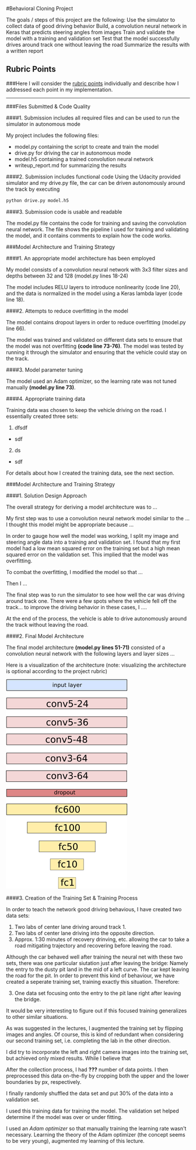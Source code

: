 #Behavioral Cloning Project

The goals / steps of this project are the following:
Use the simulator to collect data of good driving behavior
Build, a convolution neural network in Keras that predicts steering angles from images
Train and validate the model with a training and validation set
Test that the model successfully drives around track one without leaving the road
Summarize the results with a written report


[//]: # (Image References)

[image1]: ./examples/architecture.png "Model Visualization"
[image2]: ./examples/placeholder.png "Grayscaling"
[image3]: ./examples/placeholder_small.png "Recovery Image"
[image4]: ./examples/placeholder_small.png "Recovery Image"
[image5]: ./examples/placeholder_small.png "Recovery Image"
[image6]: ./examples/placeholder_small.png "Normal Image"
[image7]: ./examples/placeholder_small.png "Flipped Image"

## Rubric Points
###Here I will consider the [rubric points](https://review.udacity.com/#!/rubrics/432/view) individually and describe how I addressed each point in my implementation.  

---
###Files Submitted & Code Quality

####1. Submission includes all required files and can be used to run the simulator in autonomous mode

My project includes the following files:
* model.py containing the script to create and train the model
* drive.py for driving the car in autonomous mode
* model.h5 containing a trained convolution neural network 
* writeup_report.md for summarizing the results

####2. Submission includes functional code
Using the Udacity provided simulator and my drive.py file, the car can be driven autonomously around the track by executing 
```sh
python drive.py model.h5
```

####3. Submission code is usable and readable

The model.py file contains the code for training and saving the convolution neural network. The file shows the pipeline I used for training and validating the model, and it contains comments to explain how the code works.

###Model Architecture and Training Strategy

####1. An appropriate model architecture has been employed

My model consists of a convolution neural network with 3x3 filter sizes and depths between 32 and 128 (model.py lines 18-24) 

The model includes RELU layers to introduce nonlinearity (code line 20), and the data is normalized in the model using a Keras lambda layer (code line 18). 

####2. Attempts to reduce overfitting in the model

The model contains dropout layers in order to reduce overfitting (model.py line 66). 

The model was trained and validated on different data sets to ensure that the model was not overfitting **(code line 73-76)**. The model was tested by running it through the simulator and ensuring that the vehicle could stay on the track.

####3. Model parameter tuning

The model used an Adam optimizer, so the learning rate was not tuned manually **(model.py line 73)**.

####4. Appropriate training data

Training data was chosen to keep the vehicle driving on the road. I essentially created three sets:
1. dfsdf
  * sdf
2. ds
  * sdf



For details about how I created the training data, see the next section. 

###Model Architecture and Training Strategy

####1. Solution Design Approach

The overall strategy for deriving a model architecture was to ...

My first step was to use a convolution neural network model similar to the ... I thought this model might be appropriate because ...

In order to gauge how well the model was working, I split my image and steering angle data into a training and validation set. I found that my first model had a low mean squared error on the training set but a high mean squared error on the validation set. This implied that the model was overfitting. 

To combat the overfitting, I modified the model so that ...

Then I ... 

The final step was to run the simulator to see how well the car was driving around track one. There were a few spots where the vehicle fell off the track... to improve the driving behavior in these cases, I ....

At the end of the process, the vehicle is able to drive autonomously around the track without leaving the road.

####2. Final Model Architecture

The final model architecture **(model.py lines 51-71)** consisted of a convolution neural network with the following layers and layer sizes ...

Here is a visualization of the architecture (note: visualizing the architecture is optional according to the project rubric)

![alt text][image1]

####3. Creation of the Training Set & Training Process

In order to teach the network good driving behavious, I have created two data sets:
1. Two labs of center lane driving around track 1.
2. Two labs of center lane driving into the opposite direction.
2. Approx. 1:30 minutes of recovery drinving, etc. allowing the car to take a road mitigating trajectory and recovering before leaving the road.

Although the car behaved well after training the neural net with these two sets, there was one particular siutation just after leaving the bridge:  Namely the entry to the dusty pit land in the mid of a left curve.
The car kept leaving the road for the pit.
In order to prevent this kind of behaviour, we have created a seperate training set, training exactly this situation.  Therefore:

3. One data set focusing onto the entry to the pit lane right after leaving the bridge.

It would be very interesting to figure out if this focused training generalizes to other similar situations.


As was suggested in the lectures, I augmented the training set by flipping images and angles.  Of course, this is kind of redundant when considering our second training set, i.e. completing the lab in the other direction.

I did try to incorporate the left and right camera images into the training set, but achieved only mixed results.  While I believe that 

After the collection process, I had **???** number of data points. I then preprocessed this data on-the-fly by cropping both the upper and the lower boundaries by px, respectively.


I finally randomly shuffled the data set and put 30% of the data into a validation set. 

I used this training data for training the model. The validation set helped determine if the model was over or under fitting. 

I used an *Adam optimizer* so that manually training the learning rate wasn't necessary.  Learning the theory of the Adam optimizer (the concept seems to be very young), augmented my learning of this lecture.
